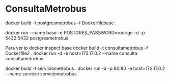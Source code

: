 # ConsultaMetrobus

docker build -t postgresmetrobus -f Dockerfilebase .

docker run --name base -e POSTGRES_PASSWORD=rodrigo -d -p 5432:5432 postgresmetrobus

Para ver ip
docker inspect base
docker build -t consultametrobus -f Dockerfile2 .
docker run -d -e host=172.17.0.2 --name consulta consultametrobus

docker build -t serviciometrobus .
docker run -d -p 80:80 -e host=172.17.0.2 --name servicio serviciometrobus
